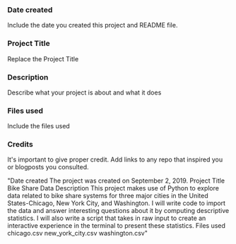### Date created
Include the date you created this project and README file.

### Project Title
Replace the Project Title

### Description
Describe what your project is about and what it does

### Files used
Include the files used

### Credits
It's important to give proper credit. Add links to any repo that inspired you or blogposts you consulted.

"Date created The project was created on September 2, 2019.  Project Title Bike Share Data  Description This project makes use of Python to explore data related to bike share systems for three major cities in the United States-Chicago, New York City, and Washington. I will write code to import the data and answer interesting questions about it by computing descriptive statistics. I will also write a script that takes in raw input to create an interactive experience in the terminal to present these statistics.  Files used chicago.csv new_york_city.csv washington.csv"  
